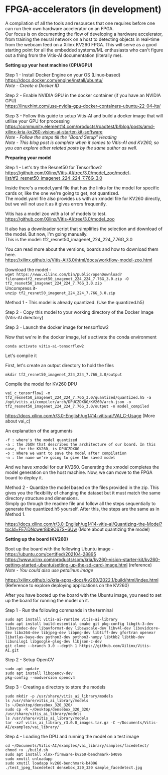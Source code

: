 # FPGA-accelerators (in development)
A compilation of all the tools and resources that one requires before one can run their own hardware accelerator on an FPGA. </br>
Our focus is on  documenting the flow of developing a hardware accelerator, from training the neural network on a host to detecting objects in real-time from the webcam feed on a Xilinx KV260 FPGA. This will serve as a good starting point for all the embedded systems/ML enthusiasts who can't figure out a thing from the Vitis-AI documentation (literally me). </br>

**Setting up your host machine (CPU/GPU)** </br>

Step 1 - Install Docker Engine on your OS (Linux-based) </br>
         https://docs.docker.com/engine/install/ubuntu/ </br>
         *Note - Create a Docker ID* </br>
         
Step 2 - Enable NVIDIA GPU in the docker container (if you have an NVIDIA GPU) </br>
         https://linuxhint.com/use-nvidia-gpu-docker-containers-ubuntu-22-04-lts/ </br>
         
Step 3 - Follow this guide to setup Vitis-AI and build a docker image that will utilise your GPU for processing </br>
         https://community.element14.com/products/roadtest/b/blog/posts/amd-xilinx-kria-kv260-vision-ai-starter-kit-software </br>
         *Note - Follow the steps till the "Board Setup" Heading* </br>
         *Note - This blog post is complete when it comes to Vitis-AI and KV260, so you can explore other related posts by the same author as well.* </br>
         
**Preparing your model**

Step 1 - Let's try the Resnet50 for Tensorflow2 </br>
         https://github.com/Xilinx/Vitis-AI/tree/3.0/model_zoo/model-list/tf2_resnet50_imagenet_224_224_7.76G_3.0
         
Inside there's a model.yaml file that has the links for the model for specific cards or, like the one we're going to get, not quantized. </br>
The model.yaml file also provides us with an xmodel file for KV260 directly, but we will not use it as it gives errors frequently. </br>

Vitis has a model zoo with a lot of models to test. </br>
https://github.com/Xilinx/Vitis-AI/tree/3.0/model_zoo </br>

It also has a downloader script that simplifies the selection and download of the model. But now, I'm going manually. </br>
This is the model: tf2_resnet50_imagenet_224_224_7.76G_3.0 </br>

You can read more about the versions, boards and how to download them here. </br>
https://xilinx.github.io/Vitis-AI/3.0/html/docs/workflow-model-zoo.html </br>

Download the model - </br>
```wget https://www.xilinx.com/bin/public/openDownload?filename=tf2_resnet50_imagenet_224_224_7.76G_3.0.zip -O tf2_resnet50_imagenet_224_224_7.76G_3.0.zip``` </br>
Uncompress it- </br>
```unzip tf2_resnet50_imagenet_224_224_7.76G_3.0.zip```

Method 1 - This model is already quantized. (Use the quantized.h5)

Step 2 - Copy this model to your working directory of the Docker Image (Vitis-AI directory)

Step 3 - Launch the docker image for tensorflow2

Now that we're in the docker image, let's activate the conda environment

```conda activate vitis-ai-tensorflow2```

Let's compile it

First, let's create an output directory to hold the files

```mkdir tf2_resnet50_imagenet_224_224_7.76G_3.0/output```

Compile the model for KV260 DPU

```vai_c_tensorflow2 -m tf2_resnet50_imagenet_224_224_7.76G_3.0/quantized/quantized.h5 -a /opt/vitis_ai/compiler/arch/DPUCZDX8G/KV260/arch.json -o tf2_resnet50_imagenet_224_224_7.76G_3.0/output -n model_compiled```

https://docs.xilinx.com/r/3.0-English/ug1414-vitis-ai/VAI_C-Usage (More about vai_c) </br>

An explanation of the arguments

    -f : where's the model quantized
    -a : the JSON that describes the architecture of our board. In this case, for the KV260, is DPUCZDX8G
    -o : Where we want to save the model after compilation
    -n : the name we're going to give the saved model

And we have xmodel for our KV260. Generating the xmodel completes the model generation on the host machine. Now, we can move to the FPGA board to deploy it.


Method 2 - Quantize the model based on the files provided in the zip. This gives you the flexibility of changing the dataset but it must match the same directory structure and dimensions. </br>
Simply go through the readme file and follow all the steps sequentially to generate the quantized.h5 yourself. After this, the steps are the same as in Method 1. </br>

https://docs.xilinx.com/r/3.0-English/ug1414-vitis-ai/Quantizing-the-Model?tocId=FE7iDNcwer8ib9O67S~6Uw (More about quantizing the model) </br>

**Setting up the board (KV260)** </br>

Boot up the board with the following Ubuntu image - https://ubuntu.com/certified/202104-28895 <br>
https://www.xilinx.com/products/som/kria/kv260-vision-starter-kit/kv260-getting-started-ubuntu/setting-up-the-sd-card-image.html (reference) </br>
*Note - You could also use petalinux image* </br>

https://xilinx.github.io/kria-apps-docs/kv260/2022.1/build/html/index.html (Reference to explore deploying applications on the KV260) </br>

After you have booted up the board with the Ubuntu image, you need to set up the board for running the model on it. </br>

Step 1 - Run the following commands in the terminal </br>

```
sudo apt install vitis-ai-runtime vitis-ai-library
sudo apt install build-essential cmake git pkg-config libgtk-3-dev libavcodec-dev libavformat-dev libswscale-dev libv4l-dev libxvidcore-dev libx264-dev libjpeg-dev libpng-dev libtiff-dev gfortran openexr libatlas-base-dev python3-dev python3-numpy libtbb2 libtbb-dev libunilog1 libgoogle-glog-dev libjson-c-dev
git clone --branch 3.0 --depth 1 https://github.com/Xilinx/Vitis-AI.git
```

Step 2 - Setup OpenCV </br>
```
sudo apt update
sudo apt install libopencv-dev
pkg-config --modversion opencv4
```

Step 3 - Creating a directory to store the models </br>

```
sudo mkdir -p /usr/share/vitis_ai_library/models
ls /usr/share/vitis_ai_library/models
ls ~/Desktop/densebox_320_320/
sudo cp -R ~/Desktop/densebox_320_320/ /usr/share/vitis_ai_library/models
ls /usr/share/vitis_ai_library/models
tar -xzf vitis_ai_library_r3.0.0_images.tar.gz -C ~/Documents/Vitis-AI/examples/vai_library/
```

Step 4 - Loading the DPU and running the model on a test image

```
cd ~/Documents/Vitis-AI/examples/vai_library/samples/facedetect/
chmod +x ./build.sh
sudo apt install xlnx-firmware-kv260-benchmark-b4096
sudo xmutil unloadapp
sudo xmutil loadapp kv260-benchmark-b4096
./test_jpeg_facedetect densebox_320_320 sample_facedetect.jpg
```
 



         
